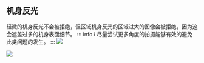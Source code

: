 ## 机身反光
轻微的机身反光不会被拒绝，但区域机身反光的区域过大的图像会被拒绝，因为这会遮盖过多的机身表面细节。
::: info :information_source:
尽量尝试更多角度的拍摄能够有效的避免此类问题的发生。
:::
![](https://source.794td.cn/TOGA/guideline/image065.jpg)

![](https://source.794td.cn/TOGA/guideline/image066.jpg)